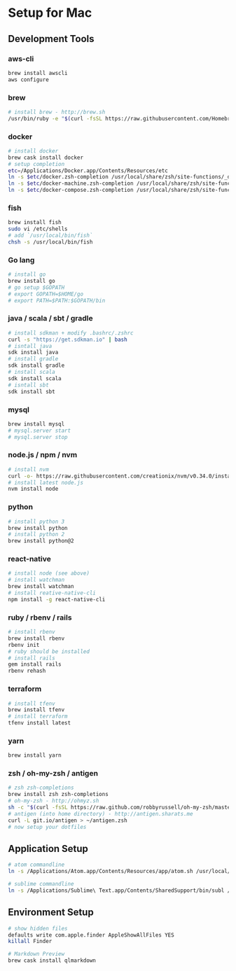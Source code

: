 # Setup for Mac

## Development Tools

### aws-cli
```bash
brew install awscli
aws configure
```

### brew
```bash
# install brew - http://brew.sh
/usr/bin/ruby -e "$(curl -fsSL https://raw.githubusercontent.com/Homebrew/install/master/install)"
```

### docker
```bash
# install docker
brew cask install docker
# setup completion
etc=/Applications/Docker.app/Contents/Resources/etc
ln -s $etc/docker.zsh-completion /usr/local/share/zsh/site-functions/_docker
ln -s $etc/docker-machine.zsh-completion /usr/local/share/zsh/site-functions/_docker-machine
ln -s $etc/docker-compose.zsh-completion /usr/local/share/zsh/site-functions/_docker-compose
```

### fish
```bash
brew install fish
sudo vi /etc/shells
# add `/usr/local/bin/fish`
chsh -s /usr/local/bin/fish
```

### Go lang
```bash
# install go
brew install go
# go setup $GOPATH
# export GOPATH=$HOME/go
# export PATH=$PATH:$GOPATH/bin
```

### java / scala / sbt / gradle
```bash
# install sdkman + modify .bashrc/.zshrc
curl -s "https://get.sdkman.io" | bash
# isntall java
sdk install java
# install gradle
sdk install gradle
# install scala
sdk install scala
# isntall sbt
sdk install sbt
```

### mysql
```bash
brew install mysql
# mysql.server start
# mysql.server stop
```

### node.js / npm / nvm
```bash
# install nvm
curl -o- https://raw.githubusercontent.com/creationix/nvm/v0.34.0/install.sh | bash
# install latest node.js
nvm install node
```

### python
```bash
# install python 3
brew install python
# install python 2
brew install python@2
```

### react-native
```bash
# install node (see above)
# install watchman
brew install watchman
# install reative-native-cli
npm install -g react-native-cli
```

### ruby / rbenv / rails
```bash
# install rbenv
brew install rbenv
rbenv init
# ruby should be installed
# install rails
gem install rails
rbenv rehash
```

### terraform
```bash
# install tfenv
brew install tfenv
# install terraform
tfenv install latest
```

### yarn
```bash
brew install yarn
```

### zsh / oh-my-zsh / antigen
```bash
# zsh zsh-completions
brew install zsh zsh-completions
# oh-my-zsh - http://ohmyz.sh
sh -c "$(curl -fsSL https://raw.github.com/robbyrussell/oh-my-zsh/master/tools/install.sh)"
# antigen (into home directory) - http://antigen.sharats.me
curl -L git.io/antigen > ~/antigen.zsh
# now setup your dotfiles
```

## Application Setup
```bash
# atom commandline
ln -s /Applications/Atom.app/Contents/Resources/app/atom.sh /usr/local/bin/atom

# sublime commandline
ln -s /Applications/Sublime\ Text.app/Contents/SharedSupport/bin/subl /usr/local/bin/subl
```

## Environment Setup
```bash
# show hidden files
defaults write com.apple.finder AppleShowAllFiles YES
killall Finder

# Markdown Preview
brew cask install qlmarkdown
```

